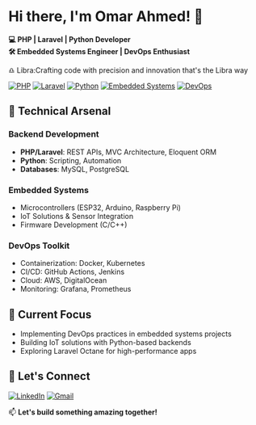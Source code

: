 # Hi there, I'm Omar Ahmed! 👋
**💻 PHP | Laravel | Python Developer**  
**🛠️ Embedded Systems Engineer | DevOps Enthusiast**

♎ Libra:Crafting code with precision and innovation that's the Libra way

[![PHP](https://img.shields.io/badge/PHP-777BB4?style=for-the-badge&logo=php&logoColor=white)](https://www.php.net/)
[![Laravel](https://img.shields.io/badge/Laravel-FF2D20?style=for-the-badge&logo=laravel&logoColor=white)](https://laravel.com)
[![Python](https://img.shields.io/badge/Python-3776AB?style=for-the-badge&logo=python&logoColor=white)](https://www.python.org)
[![Embedded Systems](https://img.shields.io/badge/Embedded_Systems-00878D?style=for-the-badge&logo=arduino&logoColor=white)](https://)
[![DevOps](https://img.shields.io/badge/DevOps-2496ED?style=for-the-badge&logo=amazonaws&logoColor=white)](https://)

## 🔧 Technical Arsenal

### Backend Development
- **PHP/Laravel**: REST APIs, MVC Architecture, Eloquent ORM
- **Python**: Scripting, Automation
- **Databases**: MySQL, PostgreSQL

### Embedded Systems
- Microcontrollers (ESP32, Arduino, Raspberry Pi)
- IoT Solutions & Sensor Integration
- Firmware Development (C/C++)

### DevOps Toolkit
- Containerization: Docker, Kubernetes
- CI/CD: GitHub Actions, Jenkins
- Cloud: AWS, DigitalOcean
- Monitoring: Grafana, Prometheus

## 🚀 Current Focus
- Implementing DevOps practices in embedded systems projects
- Building IoT solutions with Python-based backends
- Exploring Laravel Octane for high-performance apps

## 🤝 Let's Connect
[![LinkedIn](https://img.shields.io/badge/LinkedIn-0077B5?style=for-the-badge&logo=linkedin&logoColor=white)](https://linkedin.com/in/omar-ahmed-826ab5b8/)
[![Gmail](https://img.shields.io/badge/Gmail-D14836?style=for-the-badge&logo=gmail&logoColor=white)](mailto:youremail@gmail.com)

📫 **Let's build something amazing together!**

